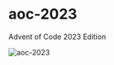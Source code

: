 # aoc-2023
Advent of Code 2023 Edition

![aoc-2023](https://github.com/lloydlobo/aoc-2023/assets/76430758/3e493635-fe4e-4e2b-8988-e0c1c98f97d1)
